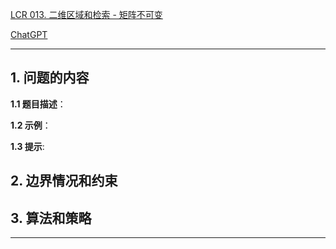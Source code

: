 [LCR 013. 二维区域和检索 - 矩阵不可变](https://leetcode.cn/problems/O4NDxx)

[ChatGPT](chat.openai.com)

---

## 1. 问题的内容
**1.1 题目描述**：

**1.2 示例**：

**1.3 提示**:

## 2. 边界情况和约束


## 3. 算法和策略

---

